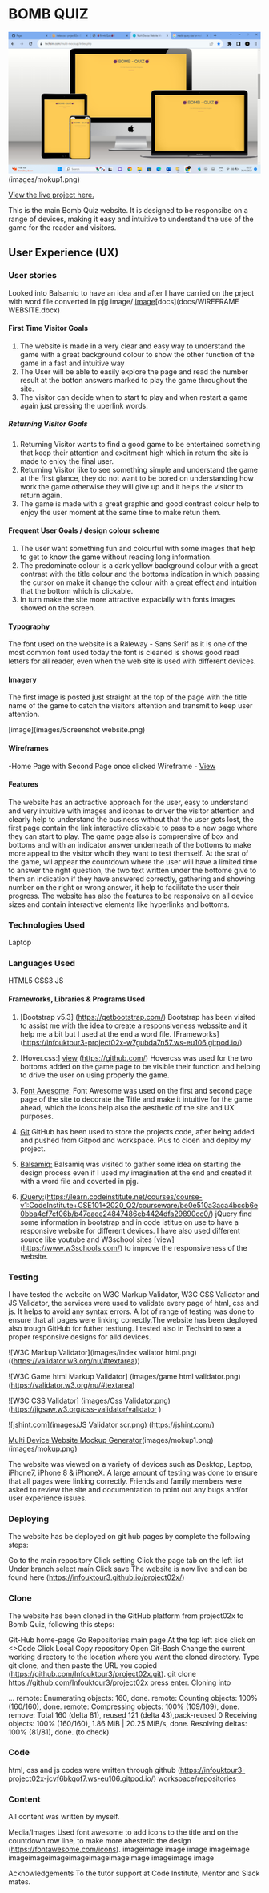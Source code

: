 # BOMB QUIZ

![mock-up](images/mokup.png)(images/mokup1.png)


[View the live project here.](https://infouktour3.github.io/project02x/)

This is the main Bomb Quiz website. It is designed to be responsibe on a range of devices, making it easy and intuitive to understand the use of the game for the reader and visitors.


## User Experience (UX)

### User stories
Looked into Balsamiq to have an idea and after I have carried on the prject with word file converted in pjg image/
[image](images/Wireframe.png)[docs](docs/WIREFRAME WEBSITE.docx)

#### First Time Visitor Goals
1) The website is made in a very clear and easy way to understand the game with a great background colour to show the other function of the game in a fast and intuitive way
2) The User will be able to easily explore the page and read the number result at the botton answers marked to play the game throughout the site. 
3) The visitor can decide when to start to play and when restart a game again just pressing the uperlink words.

##### Returning Visitor Goals
1) Returning Visitor wants to find a good game to be entertained something that keep their attention and excitment high which in return the site is made to enjoy the final user.
2) Returning Visitor like to see something simple and understand the game at the first glance, 
they do not want to be bored on understanding how work the game otherwise they will give up and it helps the visitor to return again.
3) The game is made with a great graphic and good contrast colour help to enjoy the user moment at the same time to make retun them.

#### Frequent User Goals / design colour scheme
1) The user want something fun and colourful with some images that help to get to know the game without reading long information.
2) The predominate colour is a dark yellow background colour with a great contrast with the title colour and the bottoms indication in which passing the cursor on make it change the colour 
 with a great effect and intuition that the bottom which is clickable.
3) In turn make the site more attractive expacially with fonts images showed on the screen.
 
#### Typography
The font used on the website is a Raleway - Sans Serif  as it is one of the most common font used today the font is cleaned is shows good read letters for all reader, 
even when the web site is used with different devices.

#### Imagery
The first image is posted just straight at the top of the page with the title name of the game to catch the visitors attention and transmit to keep user attention.

[image](images/Screenshot website.png)


#### Wireframes
-Home Page with Second Page once clicked Wireframe - [View](images/Wireframe.png)

#### Features
The website has an actractive approach for the user, 
easy to understand and very intuitive with images and iconas to driver the visitor attention and clearly help to understand the business without that the user gets lost, 
the first page contain the link interactive clickable to pass to a new  page where they can start to play.
The game  page also is comprensive of box and bottoms  and with an indicator answer underneath of the bottoms to make more appeal to the visitor whcih they want to test themself. 
At the srat of the game, wil appear the countdown where the user will have a limited time to answer the right question, the two text written under the bottome give to them an indication if they have answered correctly, gathering and showing number on the right or wrong answer, it help to facilitate the user their progress. 
The website has also the features to be responsive on all device sizes and contain interactive elements like hyperlinks and bottoms.

### Technologies Used
Laptop

### Languages Used
HTML5
CSS3
JS

#### Frameworks, Libraries & Programs Used
1) [Bootstrap v5.3] (https://getbootstrap.com/)
Bootstrap has been visited to assist me with the idea to create a responsiveness webssite and it help me a bit but I used at the end a word file. 
[Frameworks] (https://infouktour3-project02x-w7gubda7n57.ws-eu106.gitpod.io/)

2) [Hover.css:] [view](index.css) (https://github.com/)
Hovercss was used for the two  bottoms added on the game page to be visible their function and helping to drive the user on using properly the game.

3) [Font Awesome:](https://fontawesome.com/icons/bomb?f=classic&s=solid)
Font Awesome was used on the first and second page page of the site to decorate the Title and make it intuitive for the game ahead, which the icons help also the aesthetic of the site and UX purposes.

4)  [Git](https://infouktour3-project02x-yru3ukoln2m.ws-eu106.gitpod.io/)
GitHub has been used to store the projects code, after being added and pushed from Gitpod and workspace. Plus to cloen and deploy my project.

5) [Balsamiq:](https://balsamiq.com/)
Balsamiq was visited to gather some idea on starting the design process even if I used my imagination at the end and created it with a word file and coverted in pjg.

6)  [jQuery:](https://getbootstrap.com/docs/4.5/getting-started/introduction/)(https://learn.codeinstitute.net/courses/course-v1:CodeInstitute+CSE101+2020_Q2/courseware/be0e510a3aca4bccb6e0bba4cf7cf06b/b47eaee24847486eb4424dfa29890cc0/)
jQuery find some information in bootstrap and in code istitue on use to have a responsive website for different devices. I have also used different source like youtube and W3school sites [view] (https://www.w3schools.com/) to improve the responsiveness of the website.

### Testing
I have tested the website on W3C Markup Validator, W3C CSS Validator  and JS Validator, the services were used to validate every page of html, css and js. It helps to avoid any syntax errors. A lot of range of testing was done to ensure that all pages were linking correctly.The website has been deployed also trough GitHub for futher testiung. I tested also in Techsini to see a proper responsive designs for alld devices.

![W3C Markup Validator](images/index valiator html.png)((https://validator.w3.org/nu/#textarea))

![W3C Game html Markup Validator] (images/game html validator.png)
 (https://validator.w3.org/nu/#textarea)

![W3C CSS Validator] (images/Css Validator.png)
 (https://jigsaw.w3.org/css-validator/validator  )

![jshint.com](images/JS Validator scr.png)
 (https://jshint.com/)

[Multi Device Website Mockup Generator](https://techsini.com/multi-mockup/index.php)(images/mokup1.png)(images/mokup.png)

The website was viewed on a variety of devices such as Desktop, Laptop, iPhone7, iPhone 8 & iPhoneX.
A large amount of testing was done to ensure that all pages were linking correctly.
Friends and family members were asked to review the site and documentation to point out any bugs and/or user experience issues.

### Deploying
The website has be deployed on git hub pages by complete the following steps:

Go to the main repository
Click setting
Click the page tab on the left list
Under branch select main
Click save The website is now live and can be found here (https://infouktour3.github.io/project02x/)

### Clone
The website has been cloned in the GitHub platform from project02x to Bomb Quiz, following this steps:

Git-Hub home-page
Go Repositories main page
At the top left side click on <>Code
Click Local
Copy repository
Open Git-Bash
Change the current working directory to the location where you want the cloned directory.
Type git clone, and then paste the URL you copied (https://github.com/Infouktour3/project02x.git). git clone https://github.com/Infouktour3/project02x
press enter. Cloning into 

... remote: Enumerating objects: 160, done. 
remote: Counting objects: 100% (160/160), done.
remote: Compressing objects: 100% (109/109), done. 
remove: Total 160 (delta 81), reused 121 (delta 43),pack-reused 0
Receiving objects: 100% (160/160), 1.86 MiB | 20.25 MiB/s, done.
Resolving deltas: 100% (81/81), done. (to check)

### Code
html, css and js codes were written through github (https://infouktour3-project02x-jcvf6bkqof7.ws-eu106.gitpod.io/) workspace/repositories

### Content
All content was written by myself.

Media/Images
Used font awesome to add icons to the title and on the countdown row line, to make more ahestetic the design (https://fontawesome.com/icons). 
imageimage image image imageimage imageimageimageimageimageimageimage imageimage image

Acknowledgements
To the tutor support at Code Institute, Mentor and Slack mates.
